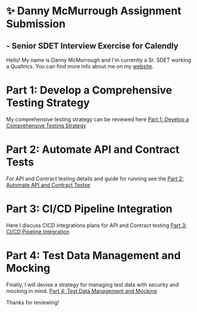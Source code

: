 # ✨  Danny McMurrough Assignment Submission 
## - Senior SDET Interview Exercise for Calendly

Hello!  My name is Danny McMurrough and I'm currently a Sr. SDET working a Qualtrics.  You can find more info about me on my [website](https://www.danthedev.info/). 


# Part 1: Develop a Comprehensive Testing Strategy
My comprehensive testing strategy can be reviewed here [Part 1: Develop a Comprehensive Testing Strategy](Part1:Comprehensive_Test_Strategy.md)

# Part 2: Automate API and Contract Tests
For API and Contract testing details and guide for running see the [Part 2: Automate API and Contract Testse](Part2:API_and_Contract_Testing_Guide.md) 

# Part 3: CI/CD Pipeline Integration
Here I discuss CICD integrations plans for API and Contract testing [Part 3: CI/CD Pipeline Integration](Part3:CICD_Pipeline_Integration.md) 

# Part 4: Test Data Management and Mocking
Finally, I will devise a strategy for managing test data with security and mocking in mind.  [Part 4: Test Data Management and Mocking](Part4:Test_Data_Management_and_Mocking.md) 


Thanks for reviewing!

